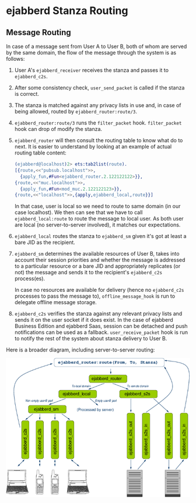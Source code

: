 # ejabberd Stanza Routing

## Message Routing

In case of a message sent from User A to User B, both of whom are
served by the same domain, the flow of the message through the system
is as follows:

1. User A's `ejabberd_receiver` receives the stanza and passes it to
   `ejabberd_c2s`.
1. After some consistency check, `user_send_packet` is called if the
   stanza is correct.
1. The stanza is matched against any privacy lists in use and, in case
   of being allowed, routed by `ejabberd_router:route/3`.
1. `ejabberd_router:route/3` runs the `filter_packet`
   hook. `filter_packet` hook can drop of modify the stanza.
1. `ejabberd_router` will then consult the routing table to know what
   do to next. It is easier to understand by looking at an example of
   actual routing table content:

    ``` erlang
    (ejabberd@localhost)2> ets:tab2list(route).
    [{route,<<"pubsub.localhost">>,
      {apply_fun,#Fun<ejabberd_router.2.122122122>}},
    {route,<<"muc.localhost">>,
      {apply_fun,#Fun<mod_muc.2.122122123>}},
    {route,<<"localhost">>,{apply,ejabberd_local,route}}]
    ```

   In that case, user is local so we need to route to same domain (in
   our case localhost). We then can see that we have to call
   `ejabberd_local:route` to route the message to local user. As both
   user are local (no server-to-server involved), it matches our
   expectations.

1. `ejabberd_local` routes the stanza to `ejabberd_sm` given it's got at
   least a bare JID as the recipient.

1. `ejabberd_sm` determines the available resources of User B, takes
   into account their session priorities and whether the message is
   addressed to a particular resource or a bare JID and appropriately
   replicates (or not) the message and sends it to the recipient's
   `ejabberd_c2s` process(es).

   In case no resources are available for delivery (hence no
   `ejabberd_c2s` processes to pass the message to),
   `offline_message_hook` is run to delegate offline message storage.

1. `ejabberd_c2s` verifies the stanza against any relevant privacy
   lists and sends it on the user socket if it does exist. In the case
   of ejabberd Business Edition and ejabberd Saas, session can be
   detached and push notifications can be used as a fallback.
   `user_receive_packet` hook is run to notify the rest of the system
   about stanza delivery to User B.

Here is a broader diagram, including server-to-server routing:

![image](./images/stanza-flow.png)
